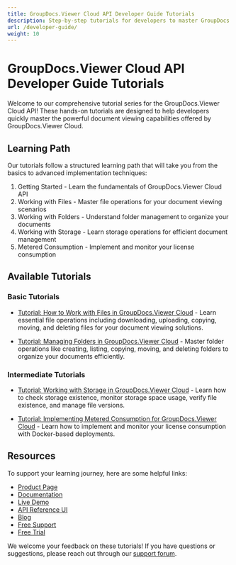 ```yaml
---
title: GroupDocs.Viewer Cloud API Developer Guide Tutorials
description: Step-by-step tutorials for developers to master GroupDocs.Viewer Cloud API capabilities from basic to advanced features
url: /developer-guide/
weight: 10
---
```


# GroupDocs.Viewer Cloud API Developer Guide Tutorials

Welcome to our comprehensive tutorial series for the GroupDocs.Viewer Cloud API! These hands-on tutorials are designed to help developers quickly master the powerful document viewing capabilities offered by GroupDocs.Viewer Cloud.

## Learning Path

Our tutorials follow a structured learning path that will take you from the basics to advanced implementation techniques:

1. Getting Started - Learn the fundamentals of GroupDocs.Viewer Cloud API
2. Working with Files - Master file operations for your document viewing scenarios
3. Working with Folders - Understand folder management to organize your documents
4. Working with Storage - Learn storage operations for efficient document management
5. Metered Consumption - Implement and monitor your license consumption

## Available Tutorials

### Basic Tutorials

- [Tutorial: How to Work with Files in GroupDocs.Viewer Cloud](/developer-guide/working-with-files/) - Learn essential file operations including downloading, uploading, copying, moving, and deleting files for your document viewing solutions.

- [Tutorial: Managing Folders in GroupDocs.Viewer Cloud](/developer-guide/working-with-folder/) - Master folder operations like creating, listing, copying, moving, and deleting folders to organize your documents efficiently.

### Intermediate Tutorials

- [Tutorial: Working with Storage in GroupDocs.Viewer Cloud](/developer-guide/working-with-storage/) - Learn how to check storage existence, monitor storage space usage, verify file existence, and manage file versions.

- [Tutorial: Implementing Metered Consumption for GroupDocs.Viewer Cloud](/developer-guide/metered-consumption/) - Learn how to implement and monitor your license consumption with Docker-based deployments.

## Resources

To support your learning journey, here are some helpful links:

- [Product Page](https://products.groupdocs.cloud/viewer/)
- [Documentation](https://docs.groupdocs.cloud/viewer/)
- [Live Demo](https://products.groupdocs.app/viewer/family)
- [API Reference UI](https://reference.groupdocs.cloud/viewer/)
- [Blog](https://blog.groupdocs.cloud/categories/groupdocs.viewer-cloud-product-family/)
- [Free Support](https://forum.groupdocs.cloud/c/viewer/9)
- [Free Trial](https://dashboard.groupdocs.cloud/#/apps)

We welcome your feedback on these tutorials! If you have questions or suggestions, please reach out through our [support forum](https://forum.groupdocs.cloud/c/viewer/9).
